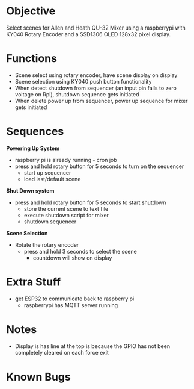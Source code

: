 # Objective
Select scenes for Allen and Heath QU-32 Mixer using a raspberrypi with KY040 Rotary Encoder and a SSD1306 OLED 128x32 pixel display.




# Functions
- Scene select using rotary encoder, have scene display on display
- Scene selection using KY040 push button functionality
- When detect shutdown from sequencer (an input pin falls to zero voltage on Rpi), shutdown sequence gets initiated
- When delete power up from sequencer, power up sequence for mixer gets initiated


# Sequences

**Powering Up System**
- raspberry pi is already running - cron job
- press and hold rotary button for 5 seconds to turn on the sequencer
  - start up sequencer
  - load last/default scene


**Shut Down system**
- press and hold rotary button for 5 seconds to start shutdown
  - store the current scene to text file
  - execute shutdown script for mixer
  - shutdown sequencer

**Scene Selection**
- Rotate the rotary encoder
  - press and hold 3 seconds to select the scene
    - countdown will show on display



# Extra Stuff
- get ESP32 to communicate back to raspberry pi
  - raspberrypi has MQTT server running



# Notes
- Display is has line at the top is because the GPIO has not been completely cleared on each force exit



# Known Bugs
